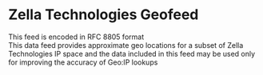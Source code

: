 # Zella Technologies Geofeed <br />
This feed is encoded in RFC 8805 format <br />
This data feed provides approximate geo locations for a subset of Zella Technologies IP space and the data included in this feed may be used only for improving the accuracy of Geo:IP lookups

